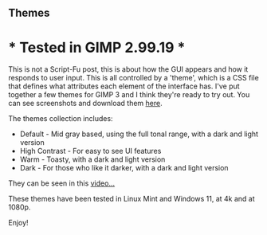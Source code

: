 ## Themes

# * Tested in GIMP 2.99.19 *

This is not a Script-Fu post, this is about how the GUI appears and how it responds to user input. This is all controlled by a 'theme', which is a CSS file that defines what attributes each element of the interface has. I've put together a few themes for GIMP 3 and I think they're ready to try out. You can see screenshots and download them [here](https://script-fu.github.io/artbox/hub/themes/folder/).

The themes collection includes:

- Default - Mid gray based, using the full tonal range, with a dark and light version
- High Contrast - For easy to see UI features
- Warm - Toasty, with a dark and light version
- Dark - For those who like it darker, with a dark and light version

They can be seen in this [video...](https://youtu.be/G1WA8flcy-0)

These themes have been tested in Linux Mint and Windows 11, at 4k and at 1080p.  
  
Enjoy!  
  
